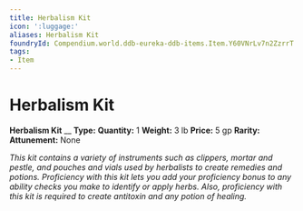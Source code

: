 ```yaml
---
title: Herbalism Kit
icon: ':luggage:'
aliases: Herbalism Kit
foundryId: Compendium.world.ddb-eureka-ddb-items.Item.Y60VNrLv7n2ZzrrT
tags:
- Item
---
```


# Herbalism Kit

**Herbalism Kit**
__
**Type:** 
**Quantity:** 1
**Weight:** 3 lb
**Price:** 5 gp
**Rarity:** 
**Attunement:** None

*This kit contains a variety of instruments such as clippers, mortar and pestle, and pouches and vials used by herbalists to create remedies and potions. Proficiency with this kit lets you add your proficiency bonus to any ability checks you make to identify or apply herbs. Also, proficiency with this kit is required to create antitoxin and any potion of healing.*